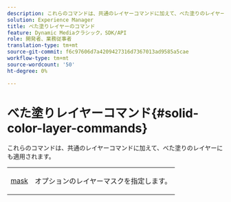 ```yaml
---
description: これらのコマンドは、共通のレイヤーコマンドに加えて、べた塗りのレイヤーにも適用されます。
solution: Experience Manager
title: べた塗りレイヤーのコマンド
feature: Dynamic Mediaクラシック，SDK/API
role: 開発者、業務従事者
translation-type: tm+mt
source-git-commit: f6c97606d7a4209427316d7367013ad9585a5cae
workflow-type: tm+mt
source-wordcount: '50'
ht-degree: 0%

---
```



# べた塗りレイヤーコマンド{#solid-color-layer-commands}

これらのコマンドは、共通のレイヤーコマンドに加えて、べた塗りのレイヤーにも適用されます。

<table id="simpletable_4E563E4C797E45F390340258170BDCE4"> 
 <tr class="strow"> 
  <td class="stentry"> <p><a href="../../../../../../is-api/http-ref/image-serving-api-ref/c-http-protocol-reference/c-command-reference/r-mask.md#reference-922254e027404fb890b850e2723ee06e" type="reference" format="dita" scope="local"> mask</a> </p> </td> 
  <td class="stentry"> <p>オプションのレイヤーマスクを指定します。 </p></td> 
 </tr> 
</table>

